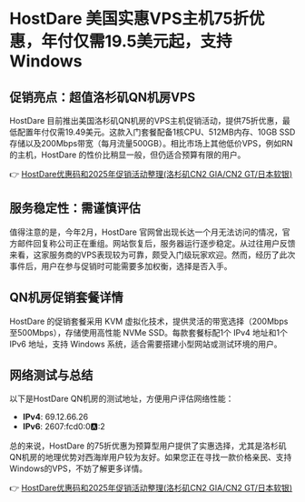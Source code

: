 # HostDare 美国实惠VPS主机75折优惠，年付仅需19.5美元起，支持Windows

## 促销亮点：超值洛杉矶QN机房VPS

HostDare 目前推出美国洛杉矶QN机房的VPS主机促销活动，提供75折优惠，最低配置年付仅需19.49美元。这款入门套餐配备1核CPU、512MB内存、10GB SSD存储以及200Mbps带宽（每月流量500GB）。相比市场上其他低价VPS，例如RN的主机，HostDare 的性价比稍显一般，但仍适合预算有限的用户。

👉 [HostDare优惠码和2025年促销活动整理(洛杉矶CN2 GIA/CN2 GT/日本软银)](https://bit.ly/hostdare)

## 服务稳定性：需谨慎评估

值得注意的是，今年2月，HostDare 官网曾出现长达一个月无法访问的情况，官方邮件回复称公司正在重组。网站恢复后，服务器运行逐步稳定。从过往用户反馈来看，这家服务商的VPS表现较为可靠，颇受入门级玩家欢迎。然而，经历了此次事件后，用户在参与促销时可能需要多加权衡，选择是否入手。

## QN机房促销套餐详情

HostDare 的促销套餐采用 KVM 虚拟化技术，提供灵活的带宽选择（200Mbps至500Mbps），存储使用高性能 NVMe SSD。每款套餐标配1个 IPv4 地址和1个 IPv6 地址，支持 Windows 系统，适合需要搭建小型网站或测试环境的用户。

## 网络测试与总结

以下是HostDare QN机房的测试地址，方便用户评估网络性能：

- **IPv4**: 69.12.66.26  
- **IPv6**: 2607:fcd0:0:a::2  

总的来说，HostDare 的75折优惠为预算型用户提供了实惠选择，尤其是洛杉矶QN机房的地理优势对西海岸用户较为友好。如果您正在寻找一款价格亲民、支持Windows的VPS，不妨了解更多详情。

👉 [HostDare优惠码和2025年促销活动整理(洛杉矶CN2 GIA/CN2 GT/日本软银)](https://bit.ly/hostdare)